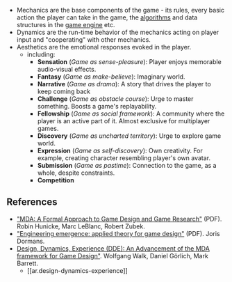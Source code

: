 
-   Mechanics are the base components of the game - its rules, every basic action the player can take in the game, the [algorithms](https://en.wikipedia.org/wiki/Algorithm "Algorithm") and data structures in the [game engine](https://en.wikipedia.org/wiki/Game_engine "Game engine") etc.
-   Dynamics are the run-time behavior of the mechanics acting on player input and "cooperating" with other mechanics.
-   Aesthetics are the emotional responses evoked in the player.
    -   including:
        - **Sensation** (_Game as sense-pleasure_): Player enjoys memorable audio-visual effects.
        -   **Fantasy** (_Game as make-believe_): Imaginary world.
        -   **Narrative** (_Game as drama_): A story that drives the player to keep coming back
        -   **Challenge** (_Game as obstacle course_): Urge to master something. Boosts a game's replayability.
        -   **Fellowship** (_Game as social framework_): A community where the player is an active part of it. Almost exclusive for multiplayer games.
        -   **Discovery** (_Game as uncharted territory_): Urge to explore game world.
        -   **Expression** (_Game as self-discovery_): Own creativity. For example, creating character resembling player's own avatar.
        -   **Submission** (_Game as pastime_): Connection to the game, as a whole, despite constraints.
        -   **Competition**

## References

-   ["MDA: A Formal Approach to Game Design and Game Research"](http://www.cs.northwestern.edu/~hunicke/pubs/MDA.pdf) (PDF). Robin Hunicke, Marc LeBlanc, Robert Zubek.
- ["Engineering emergence: applied theory for game design"](http://www.lindstaedt.com.br/simuljogos/file352033.pdf) (PDF). Joris Dormans.
- [Design, Dynamics, Experience (DDE): An Advancement of the MDA framework for Game Design"](https://www.researchgate.net/publication/315854140). Wolfgang Walk, Daniel Görlich, Mark Barrett.
  - [[ar.design-dynamics-experience]]